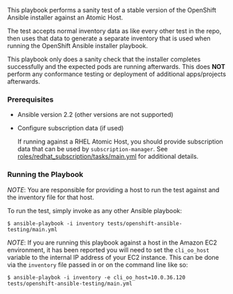 This playbook performs a sanity test of a stable version of the OpenShift Ansible installer
against an Atomic Host.

The test accepts normal inventory data as like every other test in the repo, then uses that
data to generate a separate inventory that is used when running the OpenShift Ansible
installer playbook.

This playbook only does a sanity check that the installer completes successfully and
the expected pods are running afterwards.  This does **NOT** perform any conformance
testing or deployment of additional apps/projects afterwards.

### Prerequisites
  - Ansible version 2.2 (other versions are not supported)

  - Configure subscription data (if used)

    If running against a RHEL Atomic Host, you should provide subscription
    data that can be used by `subscription-manager`.  See
    [roles/redhat_subscription/tasks/main.yml](/roles/redhat_subscription/tasks/main.yml)
    for additional details.

### Running the Playbook

*NOTE*: You are responsible for providing a host to run the test against and the
inventory file for that host.

To run the test, simply invoke as any other Ansible playbook:

```
$ ansible-playbook -i inventory tests/openshift-ansible-testing/main.yml
```

*NOTE*: If you are running this playbook against a host in the Amazon EC2 environment, it has
been reported you will need to set the `cli_oo_host` variable to the internal IP
address of your EC2 instance.  This can be done via the `inventory` file passed in
or on the command line like so:

`$ ansible-playbok -i inventory -e cli_oo_host=10.0.36.120 tests/openshift-ansible-testing/main.yml`

